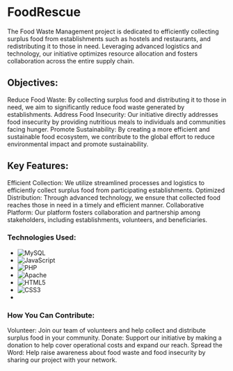 # FoodRescue
The Food Waste Management project is dedicated to efficiently collecting surplus food from establishments such as hostels and restaurants, and redistributing it to those in need. Leveraging advanced logistics and technology, our initiative optimizes resource allocation and fosters collaboration across the entire supply chain.

## Objectives:
Reduce Food Waste: By collecting surplus food and distributing it to those in need, we aim to significantly reduce food waste generated by establishments.
Address Food Insecurity: Our initiative directly addresses food insecurity by providing nutritious meals to individuals and communities facing hunger.
Promote Sustainability: By creating a more efficient and sustainable food ecosystem, we contribute to the global effort to reduce environmental impact and promote sustainability.

## Key Features:
Efficient Collection: We utilize streamlined processes and logistics to efficiently collect surplus food from participating establishments.
Optimized Distribution: Through advanced technology, we ensure that collected food reaches those in need in a timely and efficient manner.
Collaborative Platform: Our platform fosters collaboration and partnership among stakeholders, including establishments, volunteers, and beneficiaries.

### Technologies Used:

- ![MySQL](https://img.shields.io/badge/mysql-4479A1.svg?style=for-the-badge&logo=mysql&logoColor=white)
- ![JavaScript](https://img.shields.io/badge/javascript-%23323330.svg?style=for-the-badge&logo=javascript&logoColor=%23F7DF1E)
- ![PHP](https://img.shields.io/badge/php-%23777BB4.svg?style=for-the-badge&logo=php&logoColor=white)
- ![Apache](https://img.shields.io/badge/apache-%23D42029.svg?style=for-the-badge&logo=apache&logoColor=white)
- ![HTML5](https://img.shields.io/badge/html5-%23E34F26.svg?style=for-the-badge&logo=html5&logoColor=white)
- ![CSS3](https://img.shields.io/badge/css3-%231572B6.svg?style=for-the-badge&logo=css3&logoColor=white)
- 
### How You Can Contribute:
Volunteer: Join our team of volunteers and help collect and distribute surplus food in your community.
Donate: Support our initiative by making a donation to help cover operational costs and expand our reach.
Spread the Word: Help raise awareness about food waste and food insecurity by sharing our project with your network.

